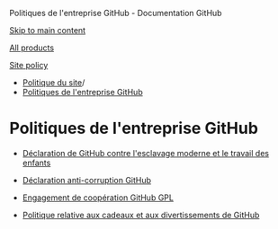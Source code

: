 Politiques de l'entreprise GitHub - Documentation GitHub

[Skip to main content](#main-content)

[All products](/fr)

[Site policy](/site-policy)

* [Politique du site](/fr/site-policy)/
* [Politiques de l'entreprise GitHub](/fr/site-policy/github-company-policies)

Politiques de l'entreprise GitHub
==========

* [Déclaration de GitHub contre l'esclavage moderne et le travail des enfants](/fr/site-policy/github-company-policies/github-statement-against-modern-slavery-and-child-labor)

* [Déclaration anti-corruption GitHub](/fr/site-policy/github-company-policies/github-anti-bribery-statement)

* [Engagement de coopération GitHub GPL](/fr/site-policy/github-company-policies/github-gpl-cooperation-commitment)

* [Politique relative aux cadeaux et aux divertissements de GitHub](/fr/site-policy/github-company-policies/github-gifts-and-entertainment-policy)
